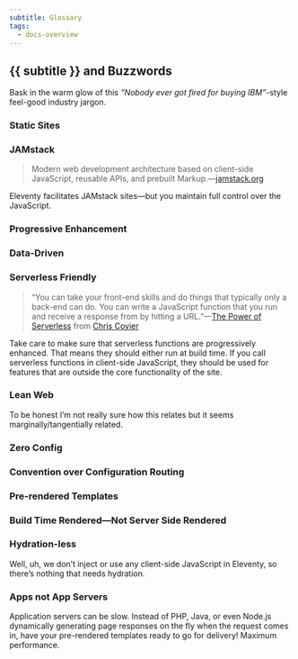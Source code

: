 ```yaml
---
subtitle: Glossary
tags:
  - docs-overview
---
```


## {{ subtitle }} and Buzzwords

Bask in the warm glow of this _“Nobody ever got fired for buying IBM”_-style feel-good industry jargon.

### Static Sites

### JAMstack

> Modern web development architecture based on client-side JavaScript, reusable APIs, and prebuilt Markup.—[jamstack.org](https://jamstack.org/)

Eleventy facilitates JAMstack sites—but you maintain full control over the JavaScript.

### Progressive Enhancement

### Data-Driven

### Serverless Friendly

> “You can take your front-end skills and do things that typically only a back-end can do. You can write a JavaScript function that you run and receive a response from by hitting a URL.”—[The Power of Serverless](https://thepowerofserverless.info/) from [Chris Coyier](https://twitter.com/chriscoyier)

Take care to make sure that <span class="buzzword">serverless</span> functions are <span class="buzzword">progressively enhanced</span>. That means they should either run at build time. If you call <span class="buzzword">serverless</span> functions in client-side JavaScript, they should be used for features that are outside the core functionality of the site.

### Lean Web

To be honest I’m not really sure how this relates but it seems marginally/tangentially related.

### Zero Config

### Convention over Configuration Routing

### Pre-rendered Templates

### Build Time Rendered—Not Server Side Rendered

### Hydration-less

Well, uh, we don’t inject or use any client-side JavaScript in Eleventy, so there’s nothing that needs hydration.

### Apps not App Servers

Application servers can be slow. Instead of PHP, Java, or even Node.js dynamically generating page responses on the fly when the request comes in, have your pre-rendered templates ready to go for delivery! Maximum performance.
